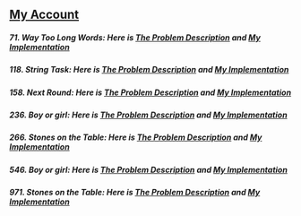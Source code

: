 ## [My Account](https://codeforces.com/profile/MahmoudBebars)
##### 71. Way Too Long Words: Here is [The Problem Description](https://codeforces.com/contest/71/problem/A) and [My Implementation](https://github.com/mahmoudbebars99/Problem-Solving/blob/master/CodeForces/A/71.Way-Too-Long-Words.py)
##### 118. String Task: Here is [The Problem Description](https://codeforces.com/contest/118/problem/A) and [My Implementation](https://github.com/mahmoudbebars99/Problem-Solving/blob/master/CodeForces/A/118.String-Task.py)
##### 158. Next Round: Here is  [The Problem Description](https://codeforces.com/contest/158/problem/A) and [My Implementation](https://github.com/mahmoudbebars99/Problem-Solving/blob/master/CodeForces/A/158.Next-Round.py)
##### 236. Boy or girl: Here is  [The Problem Description](https://codeforces.com/problemset/problem/236/A) and [My Implementation](https://github.com/mahmoudbebars99/Problem-Solving/blob/master/CodeForces/A/236.Boy-or-Girl.py)
##### 266. Stones on the Table: Here is  [The Problem Description](https://codeforces.com/problemset/problem/266/A) and [My Implementation](https://github.com/mahmoudbebars99/Problem-Solving/blob/master/CodeForces/A/266.Stones-on-the-Table.py)
##### 546. Boy or girl: Here is  [The Problem Description](https://codeforces.com/problemset/problem/546/A) and [My Implementation](https://github.com/mahmoudbebars99/Problem-Solving/blob/master/CodeForces/A/546.Soldier-and-Bananas.py)
##### 971. Stones on the Table: Here is  [The Problem Description](https://codeforces.com/problemset/problem/791/A) and [My Implementation](https://github.com/mahmoudbebars99/Problem-Solving/blob/master/CodeForces/A/791.Bear-and-Big-Brother.py)
